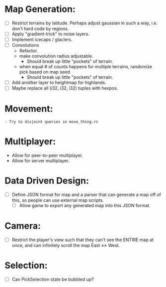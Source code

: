 # Map Generation:
- [ ] Restrict terrains by latitude. Perhaps adjust gaussian in such a way, i.e. don't hard code by regions.
- [ ] Apply "gradient-trick" to noise layers.
- [ ] Implement icecaps / glaciers.
- [ ] Convolutions
    - Refactor.
    - make convolution radius adjustable.
        - Should break up little "pockets" of terrain.
    - when equal # of counts happens for multiple terrains, randomize pick based on map seed.
        - Should break up little "pockets" of terrain.
- [ ] Add another layer to heightmap for highlands.
- [ ] Maybe replace all (i32, i32, i32) tuples with hexpos.

# Movement:
    - Try to disjoint queries in move_thing.rs

# Multiplayer:
- Allow for peer-to-peer multiplayer.
- Allow for server multiplayer.

# Data Driven Design:
- [ ] Define JSON format for map and a parser that can generate a map off of this, so people can use external map scripts.
    - [ ] Allow game to export any generated map into this JSON format.

# Camera:
- [ ] Restrict the player's view such that they can't see the ENTIRE map at once, and can infinitely scroll the map East <-> West.

# Selection:
- [ ] Can PickSelection state be bubbled up?
